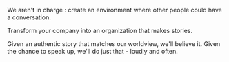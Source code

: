 
We aren't in charge : create an environment where other people could have a conversation.

Transform your company into an organization that makes stories.

Given an authentic story that matches our worldview, we'll believe it.
Given the chance to speak up, we'll do just that - loudly and often.
